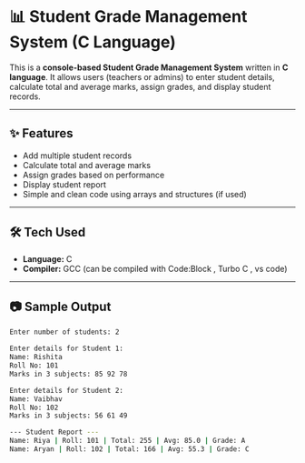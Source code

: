 # 📊 Student Grade Management System (C Language)

This is a **console-based Student Grade Management System** written in **C language**. It allows users (teachers or admins) to enter student details, calculate total and average marks, assign grades, and display student records.

---

## ✨ Features

- Add multiple student records
- Calculate total and average marks
- Assign grades based on performance
- Display student report
- Simple and clean code using arrays and structures (if used)

---

## 🛠️ Tech Used

- **Language:** C
- **Compiler:** GCC (can be compiled with Code:Block , Turbo C , vs code)

---

## 📷 Sample Output

```bash
Enter number of students: 2

Enter details for Student 1:
Name: Rishita 
Roll No: 101
Marks in 3 subjects: 85 92 78

Enter details for Student 2:
Name: Vaibhav 
Roll No: 102
Marks in 3 subjects: 56 61 49

--- Student Report ---
Name: Riya | Roll: 101 | Total: 255 | Avg: 85.0 | Grade: A
Name: Aryan | Roll: 102 | Total: 166 | Avg: 55.3 | Grade: C